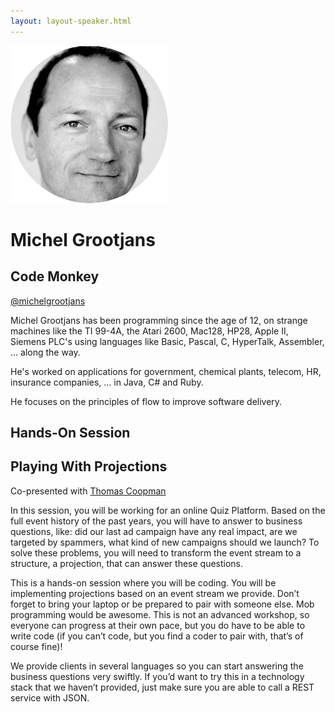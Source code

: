 ```yaml
---
layout: layout-speaker.html
---
```

<div class="container section featured-speaker">
  <div class="row">
    <div class="col-xs-12 col-sm-2 img-container">
      <img class="speaker-page-img" src="../img/speakers/Michel-Grootjans-ON.png">
    </div>
    <div class="col-xs-12 col-sm-10 copy-container">
        <h1 class="speaker-header">Michel Grootjans</h1>
        <h2 class="speaker-subtitle">Code Monkey</h2>
        <p><a class="speaker-handle" href="https://twitter.com/michelgrootjans" target="_blank">@michelgrootjans</a></p>
        <p>Michel Grootjans has been programming since the age of 12, on strange machines like the TI 99-4A, the Atari 2600, Mac128, HP28, Apple II, Siemens PLC's using languages like Basic, Pascal, C, HyperTalk, Assembler, ... along the way.</p>
        <p>He's worked on applications for government, chemical plants, telecom, HR, insurance companies, ... in Java, C# and Ruby.</p>
        <p>He focuses on the principles of flow to improve software delivery.</p>
        <h2 class="speaker-subheader">Hands-On Session</h2>
        <h2 class="speaker-subheader gold">Playing With Projections</h2>
        <p>Co-presented with <a href="thomas-coopman.html">Thomas Coopman</a></p>
        <p>In this session, you will be working for an online Quiz Platform. Based on the full event history of the past years, you will have to answer to business questions, like: did our last ad campaign have any real impact, are we targeted by spammers, what kind of new campaigns should we launch? To solve these problems, you will need to transform the event stream to a structure, a projection, that can answer these questions.</p>
        <p>This is a hands-on session where you will be coding. You will be implementing projections based on an event stream we provide. Don’t forget to bring your laptop or be prepared to pair with someone else. Mob programming would be awesome. This is not an advanced workshop, so everyone can progress at their own pace, but you do have to be able to write code (if you can’t code, but you find a coder to pair with, that’s of course fine)!</p>
        <p>We provide clients in several languages so you can start answering the business questions very swiftly. If you’d want to try this in a technology stack that we haven’t provided, just make sure you are able to call a REST service with JSON.</p>
    </div>
  </div>
</div>